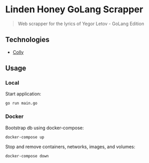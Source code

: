 # Linden Honey GoLang Scrapper

> Web scrapper for the lyrics of Yegor Letov - GoLang Edition

## Technologies

* [Colly](https://github.com/gocolly/colly)

## Usage

### Local

Start application:

```sh
go run main.go
```

### Docker

Bootstrap db using docker-compose:

```sh
docker-compose up
```

Stop and remove containers, networks, images, and volumes:

```sh
docker-compose down
```
